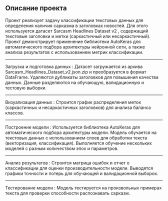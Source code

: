 ## Описание проекта

Проект реализует задачу классификации текстовых данных для определения наличия сарказма в заголовках новостей. Для этого используется датасет Sarcasm Headlines Dataset v2 , содержащий текстовые заголовки и метки (саркастичный или несаркастичный). Проект демонстрирует применение библиотеки AutoKeras для автоматического подбора архитектуры нейронной сети, а также анализа результатов с использованием метрик классификации.
* * *
Загрузка и подготовка данных :
Датасет загружается из архива Sarcasm_Headlines_Dataset_v2.json.zip и преобразуется в формат DataFrame.
Удаляются дубликаты заголовков для повышения качества данных.
Данные разделяются на обучающую, валидационную и тестовую выборки.
* * *
Визуализация данных :
Строится график распределения меток (саркастичных и несаркастичных заголовков) для анализа баланса классов.
* * *
Построение модели :
Используется библиотека AutoKeras для автоматического подбора архитектуры модели.
Модель обучается на текстовых данных с использованием слоев для обработки текста (векторизация, классификация).
Выполняется обучение нескольких моделей с разным количеством эпох и параметров.
* * *
Анализ результатов :
Строится матрица ошибок и отчет о классификации для оценки производительности модели.
Выводятся графики точности и потерь для обучающей и валидационной выборок.
* * *
Тестирование модели :
Модель тестируется на произвольных примерах текста для проверки способности распознавать сарказм.
